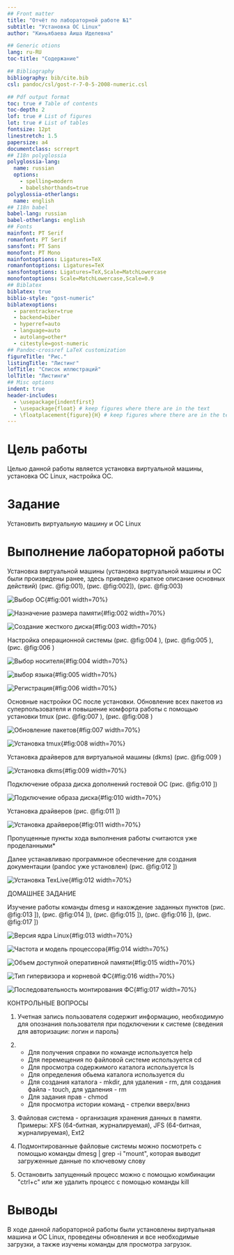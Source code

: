 ```yaml
---
## Front matter
title: "Отчёт по лабораторной работе №1"
subtitle: "Установка ОС Linux"
author: "Киньябаева Аиша Иделевна"

## Generic otions
lang: ru-RU
toc-title: "Содержание"

## Bibliography
bibliography: bib/cite.bib
csl: pandoc/csl/gost-r-7-0-5-2008-numeric.csl

## Pdf output format
toc: true # Table of contents
toc-depth: 2
lof: true # List of figures
lot: true # List of tables
fontsize: 12pt
linestretch: 1.5
papersize: a4
documentclass: scrreprt
## I18n polyglossia
polyglossia-lang:
  name: russian
  options:
	- spelling=modern
	- babelshorthands=true
polyglossia-otherlangs:
  name: english
## I18n babel
babel-lang: russian
babel-otherlangs: english
## Fonts
mainfont: PT Serif
romanfont: PT Serif
sansfont: PT Sans
monofont: PT Mono
mainfontoptions: Ligatures=TeX
romanfontoptions: Ligatures=TeX
sansfontoptions: Ligatures=TeX,Scale=MatchLowercase
monofontoptions: Scale=MatchLowercase,Scale=0.9
## Biblatex
biblatex: true
biblio-style: "gost-numeric"
biblatexoptions:
  - parentracker=true
  - backend=biber
  - hyperref=auto
  - language=auto
  - autolang=other*
  - citestyle=gost-numeric
## Pandoc-crossref LaTeX customization
figureTitle: "Рис."
listingTitle: "Листинг"
lofTitle: "Список иллюстраций"
lolTitle: "Листинги"
## Misc options
indent: true
header-includes:
  - \usepackage{indentfirst}
  - \usepackage{float} # keep figures where there are in the text
  - \floatplacement{figure}{H} # keep figures where there are in the text
---
```


# Цель работы

Целью данной работы является установка виртуальной машины, установка ОС Linux, настройка ОС.

# Задание

Установить виртуальную машину и ОС Linux

# Выполнение лабораторной работы

Установка виртуальной машины (установка виртуальной машины и ОС были произведены ранее, здесь приведено краткое описание основных действий) (рис. @fig:001), (рис. @fig:002]), (рис. @fig:003)

![Выбор ОС](image/18.png){#fig:001 width=70%}

![Назначение размера памяти](image/19.png){#fig:002 width=70%}

![Создание жесткого диска](image/20.png){#fig:003 width=70%}

Настройка операционной системы (рис. @fig:004 ), (рис. @fig:005 ), (рис. @fig:006 )

![Выбор носителя](image/21.png){#fig:004 width=70%}

![выбор языка](image/22.png){#fig:005 width=70%}

![Регистрация](image/23.png){#fig:006 width=70%}

Основные настройки ОС после установки. Обновление всех пакетов из суперпользователя и повышение комфорта работы с помощью установки tmux (рис. @fig:007 ), (рис. @fig:008 )

![Обновление пакетов](image/4.png){#fig:007 width=70%}

![Установка tmux](image/5.png){#fig:008 width=70%}

Установка драйверов для виртуальной машины (dkms) (рис. @fig:009 )

![Установка dkms](image/6.png){#fig:009 width=70%}

Подключение образа диска дополнений гостевой ОС (рис. @fig:010 ])

![Подключение образа диска](image/a.jpeg){#fig:010  width=70%}

Установка драйверов (рис. @fig:011 ])

![Установка драйверов](image/7.png){#fig:011  width=70%}

Пропущенные пункты хода выполнения работы считаются уже проделанными*

Далее устанавливаю программное обеспечение для создания документации (pandoc уже установлен) (рис. @fig:012 ])

![Установка TexLive](image/b.jpeg){#fig:012  width=70%}

ДОМАШНЕЕ ЗАДАНИЕ

Изучение работы команды dmesg и нахождение заданных пунктов (рис. @fig:013 ]), (рис. @fig:014 ]), (рис. @fig:015 ]), (рис. @fig:016 ]), (рис. @fig:017 ])

![Версия ядра Linux](image/c.jpeg){#fig:013  width=70%}

![Частота и модель процессора](image/d.jpeg){#fig:014  width=70%}

![Объем доступной оперативной памяти](image/e.jpeg){#fig:015  width=70%}

![Тип гипервизора и корневой ФС](image/f.jpeg){#fig:016  width=70%}

![Последовательность монтирования ФС](image/8.png){#fig:017  width=70%}

КОНТРОЛЬНЫЕ ВОПРОСЫ

1. Учетная запись пользователя содержит информацию, необходимую для опознания пользователя при подключении к системе (сведения для авторизации: логин и пароль)

2. - Для получения справки по команде используется help
   - Для перемещения по файловой системе используется cd
   - Для просмотра содержимого каталога используется ls
   - Для определения обьема каталога используется du
   - Для создания каталога - mkdir, для удаления - rm, для создания файла - touch, для удаления - rm
   - Для задания прав - chmod
   - Для просмотра истории команд - стрелки вверх/вниз

3. Файловая система - организация хранения данных в памяти. Примеры: XFS (64-битная, журналируемая), JFS (64-битная, журналируемая), Ext2

4. Подмонтированные файловые системы можно посмотреть с помощью команды dmesg | grep -i "mount", которая выводит загруженные данные по ключевому слову

5. Остановить запущенный процесс можно с помощью комбинации "ctrl+c" или же удалить процесс с помощью команды kill


# Выводы

В ходе данной лабораторной работы были установлены виртуальная машина и ОС Linux, проведены обновления и все необходимые загрузки, а также изучены команды для просмотра загрузок.
